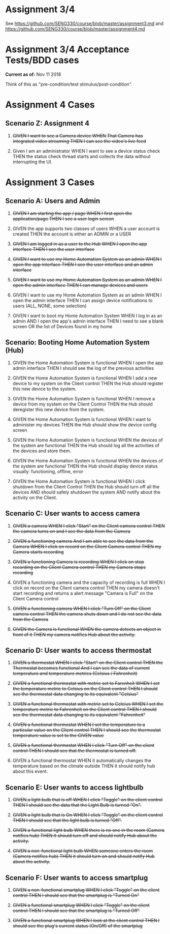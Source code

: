 # Assignment 3/4

See https://github.com/SENG330/course/blob/master/assignment3.md
and https://github.com/SENG330/course/blob/master/assignment4.md

# Assignment 3/4 Acceptance Tests/BDD cases

**Current as of:** Nov 11 2018

Think of this as "pre-condition/test stimulus/post-condition".

# Assignment 4 Cases
## Scenario Z: Assignment 4
1. ~~GIVEN I want to see a Camera device
    WHEN That Camera has integrated video streaming
      THEN I can see the video's live feed~~

<!-- 1. GIVEN a streaming Camera
    WHEN I want to see historical activity
      THEN I can see snapshot images displayed from the past hour, taken every 5 minutes.
 -->
2. Given I am an administrator
    WHEN I want to see a device status check
      THEN the status check thread starts and collects the data without interrupting the UI.

# Assignment 3 Cases
## Scenario A: Users and Admin
1. ~~GIVEN I am starting the app / page
    WHEN I first open the application/page
        THEN I see a user login screen~~

1. GIVEN the app supports two classes of users
      WHEN a user account is created
          THEN the account is either an ADMIN or a USER 

1. ~~GIVEN I am logged in as a user to the Hub
      WHEN I open the app interface
        THEN I see the user interface~~

1. ~~GIVEN I want to use my Home Automation System as an admin
      WHEN I open the app interface
        THEN I see the user interface and an admin interface~~

1. ~~GIVEN I want to use my Home Automation System as an admin
      WHEN I open the admin interface
        THEN I can manage devices and users~~

1. GIVEN I want to use my Home Automation System as an admin
      WHEN I open the admin interface 
        THEN I can assign device notifications to users (ALL, NONE, some selection)

1. GIVEN I want to boot my Home Automation System
      WHEN I log in as an admin AND I open the app's admin interface 
        THEN I need to see a blank screen
        OR the list of Devices found in my home

## Scenario: Booting Home Automation System (Hub)
1. GIVEN the Home Automation System is functional
      WHEN I open the app admin interface
        THEN I should see the log of the previous activities

2. GIVEN the Home Automation System is functional
      WHEN I add a new device to my system on the Client control
        THEN the Hub should register this new device to the system.

3. GIVEN the Home Automation System is functional
      WHEN I remove a device from my system on the Client Control
        THEN the Hub should deregister this new device from the system.

4. GIVEN the Home Automation System is functional
      WHEN I want to administer my devices
        THEN the Hub should show the device config screen

5. GIVEN the Home Automation System is functional
      WHEN the devices of the system are functional
        THEN the Hub should log all the activities of the devices and store them.

5. GIVEN the Home Automation System is functional
      WHEN the devices of the system are functional
        THEN the Hub should display device status visually: functioning, offline, error

5. GIVEN the Home Automation System is functional
      WHEN I click shutdown from the Client Control
        THEN the Hub should turn off all the devices 
        AND should safely shutdown the system
        AND notify about the activity on the Client.

## Scenario C: User wants to access camera

1. ~~GIVEN a camera
      WHEN I click "Start" on the Client camera control
        THEN the camera turns on and I see the data from the Camera~~

2. ~~GIVEN a functioning camera 
    And I am able to see the data from the Camera
      WHEN I click on record on the Client Camera control
        THEN my Camera starts recording~~

3. ~~GIVEN a functioning Camera is recording
      WHEN I click on stop recording on the Client Camera control
        THEN my Camera stops recording~~

4. GIVEN a functioning camera and the capacity of recording is full
      WHEN I click on record on the Client camera control
        THEN my camera doesn't start recording and returns a alert message "Camera is Full" on the Client Camera control

5. ~~GIVEN a functioning camera
      WHEN I click "Turn Off" on the Client camera control
        THEN the camera shuts down and I do not see the data from the Camera~~

6. ~~GIVEN the Camera is functional
      WHEN the camera detects an object in front of it
        THEN my camera notifies Hub about the activity.~~


## Scenario D: User wants to access thermostat

1. ~~GIVEN a thermostat
      WHEN I click "Start" on the Client control
        THEN the Thermostat becomes functional 
        And I can see the data of current temperature and temperature metrics (Celsius / Fahrenheit)~~

2. ~~GIVEN a functional thermostat with metric set to Farenheit
      WHEN I set the temperature metric to Celsius on the Client control
        THEN I should see the thermostat data changing to its equivalent "Celsius"~~

3. ~~GIVEN a functional thermostat with metric set to Celcius
      WHEN I set the temperature metric to Fahrenheit on the Client control
        THEN I should see the thermostat data changing to its equivalent "Fahrenheit"~~

4. ~~GIVEN a functional thermostat
      WHEN I set the temperature to a particular value on the Client control
        THEN I should see the thermostat temperature value is set to the GIVEN value~~

5. ~~GIVEN a functional thermostat
      WHEN I click "Turn Off" on the client control
        THEN I should see that the thermostat is turned off.~~


6. GIVEN a functional thermostat
      WHEN it automatically changes the temperature based on the climate outside
        THEN it should notify hub about this event.


## Scenario E: User wants to access lightbulb
1. ~~GIVEN a  light bulb that is off
      WHEN I click "Toggle" on the client control
        THEN I should see the data that the Light Bulb is turned "On".~~

2. ~~GIVEN a  light bulb that is On
      WHEN I click "Toggle" on the client control
        THEN I should see that the light bulb is turned "Off".~~

3. ~~GIVEN a functional light bulb
      WHEN there is no one in the room (Camera notifies hub)
        THEN it should turn off and should notify Hub about the activity.~~

4. ~~GIVEN a non-functional light bulb
      WHEN someone enters the room (Camera notifies hub)
        THEN it should turn on and should notify Hub about the activity.~~

## Scenario F: User wants to access smartplug
1. ~~GIVEN a non-functional smartplug
      WHEN I click "Toggle" on the client control
        THEN I should see that the smartplug is "Turned On"~~

2. ~~GIVEN a functional smartplug
      WHEN I click "Toggle" on the client control
        THEN I should see that the smartplug is "Turned Off"~~

3. ~~GIVEN a functional smartplug
      WHEN I look at the client control
        THEN I should see the plug's current status (On/Off) of the smartplug~~



